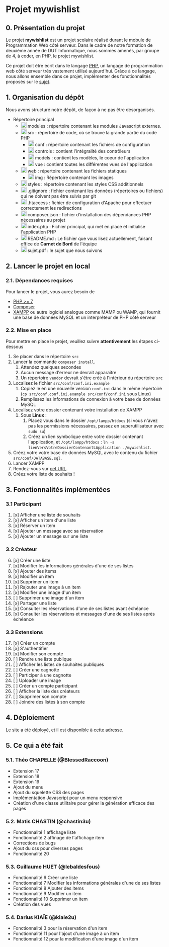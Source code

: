 [PHP]: https://www.php.net/docs.php
[SUJET]: https://github.com/Lebaldesfous/mywishlist/blob/main/sujet.pdf
[SITE]: https://mywishlist.jeufore-api.fr

# Projet mywishlist

## 0. Présentation du projet

Le projet **mywishlist** est un projet scolaire réalisé durant le mobule de Programmation Web côté serveur. Dans le cadre de notre formation de deuxième année de DUT Informatique, nous sommes amenés, par groupe de 4, à coder, en PHP, le projet mywishlist.

Ce projet doit être écrit dans le langage [PHP], un langage de programmation web côté serveur très vastement utilisé aujourd'hui. Grâce à ce langage, nous allons ensemble dans ce projet, implémenter des fonctionnalités proposés sur le [sujet][SUJET].

## 1. Organisation du dépôt

Nous avons structuré notre dépôt, de façon à ne pas être désorganisés.

* Répertoire principal
    * <img src="https://cdn1.iconfinder.com/data/icons/folders-41/24/folder_directory_open-512.png" alt="dossier " width="18"/> modules : répertoire contenant les modules Javascript externes.
    * <img src="https://cdn1.iconfinder.com/data/icons/folders-41/24/folder_directory_open-512.png" alt="dossier " width="18"/> src : répertoire de code, où se trouve la grande partie du code PHP
        * <img src="https://cdn1.iconfinder.com/data/icons/folders-41/24/folder_directory_open-512.png" alt="dossier " width="18"/> conf : répertoire contenant les fichiers de configuration
        * <img src="https://cdn1.iconfinder.com/data/icons/folders-41/24/folder_directory_open-512.png" alt="dossier " width="18"/> controls : contient l'intégralité des contrôleurs
        * <img src="https://cdn1.iconfinder.com/data/icons/folders-41/24/folder_directory_open-512.png" alt="dossier " width="18"/> models : contient les modèles, le coeur de l'application
        * <img src="https://cdn1.iconfinder.com/data/icons/folders-41/24/folder_directory_open-512.png" alt="dossier " width="18"/> vue : contient toutes les différentes vues de l'application
    * <img src="https://cdn1.iconfinder.com/data/icons/folders-41/24/folder_directory_open-512.png" alt="dossier " width="18"/> web : répertoire contenant les fichiers statiques
        * <img src="https://cdn1.iconfinder.com/data/icons/folders-41/24/folder_directory_open-512.png" alt="dossier " width="18"/> img : Répertoire contenant les images
    * <img src="https://cdn1.iconfinder.com/data/icons/folders-41/24/folder_directory_open-512.png" alt="dossier " width="18"/> styles : répertoire contenant les styles CSS additionnels
    - <img src="https://i.pinimg.com/originals/7f/d2/e4/7fd2e46b2da9819e667fb75caf475cf7.png" alt="fichier " width="18"/> .gitignore : fichier contenant les données (répertoires ou fichiers) qui ne doivent pas être suivis par git
    - <img src="https://i.pinimg.com/originals/7f/d2/e4/7fd2e46b2da9819e667fb75caf475cf7.png" alt="fichier " width="18"/> .htaccess : fichier de configuration d'Apache pour effectuer correctement les redirections
    - <img src="https://i.pinimg.com/originals/7f/d2/e4/7fd2e46b2da9819e667fb75caf475cf7.png" alt="fichier " width="18"/> composer.json : fichier d'installation des dépendances PHP nécessaires au projet
    - <img src="https://i.pinimg.com/originals/7f/d2/e4/7fd2e46b2da9819e667fb75caf475cf7.png" alt="fichier " width="18"/> index.php : Fichier principal, qui met en place et initialise l'application PHP
    - <img src="https://i.pinimg.com/originals/7f/d2/e4/7fd2e46b2da9819e667fb75caf475cf7.png" alt="fichier " width="18"/> README.md : Le fichier que vous lisez actuellement, faisant office de **Carnet de Bord** de l'équipe
    - <img src="https://i.pinimg.com/originals/7f/d2/e4/7fd2e46b2da9819e667fb75caf475cf7.png" alt="fichier " width="18"/> sujet.pdf : le sujet que nous suivons


## 2. Lancer le projet en local

### 2.1. Dépendances requises

Pour lancer le projet, vous aurez besoin de
- [PHP >= 7](https://www.php.net/downloads.php)
- [Composer](https://getcomposer.org/download/)
- [XAMPP](https://www.apachefriends.org/fr/download.html) ou autre logiciel analogue comme MAMP ou WAMP, qui fournit une base de données MySQL et un interpréteur de PHP côté serveur

### 2.2. Mise en place

Pour mettre en place le projet, veuillez suivre **attentivement** les étapes ci-dessous
1. Se placer dans le répertoire `src`
2. Lancer la commande `composer install`.
   1. Attendez quelques secondes
   2. Aucun message d'erreur ne devrait apparaître
   3. Un répertoire `vendor` devrait s'être créé à l'intérieur du répertoire `src`
3. Localisez le fichier `src/conf/conf.ini.example`
   1. Copiez le en une nouvelle version `conf.ini` dans le même répertoire (`cp src/conf.conf.ini.example src/conf/conf.ini` sous Linux)
   2. Remplissez les informations de connexion à votre base de données MySQL
4. Localisez votre dossier contenant votre installation de XAMPP
   1. Sous **Linux** :
      1. Placez vous dans le dossier `/opt/lampp/htdocs` (si vous n'avez pas les permissions nécessaires, passez en superutilisateur avec `sudo su`)
      2. Créez un lien symbolique entre votre dossier contenant l'application, et `/opt/lampp/htdocs` : `ln -s lienVersVotreDossierContenantLApplication ./mywishlist`.
5. Créez votre votre base de données MySQL avec le contenu du fichier `src/conf/DATABASE.sql`.
6. Lancer XAMPP
7. Rendez-vous sur [cet URL](http://localhost/mywishlist).
8. Créez votre liste de souhaits !


## 3. Fonctionnalités implémentées

### 3.1 Participant

1. [x] Afficher une liste de souhaits
2. [x] Afficher un item d'une liste
3. [x] Réserver un item
4. [x] Ajouter un message avec sa réservation
5. [x] Ajouter un message sur une liste

### 3.2 Créateur

6. [x] Créer une liste
7. [x] Modifier les informations générales d'une de ses listes
8. [x] Ajouter des items
9. [x] Modifier un item
10. [x] Supprimer un item
11. [x] Rajouter une image à un item
12. [x] Modifier une image d'un item
13. [ ] Supprimer une image d'un item
14. [x] Partager une liste
15. [x] Consulter les réservations d'une de ses listes avant échéance
16. [x] Consulter les réservations et messages d'une de ses listes après échéance

### 3.3 Extensions

17. [x] Créer un compte
18. [x] S'authentifier
19. [x] Modifier son compte
20. [ ] Rendre une liste publique
21. [ ] Afficher les listes de souhaites publiques
22. [ ] Créer une cagnotte
23. [ ] Participer à une cagnotte
24. [ ] Uploader une image
25. [ ] Créer un compte participant
26. [ ] Afficher la liste des créateurs
27. [ ] Supprimer son compte
28. [ ] Joindre des listes à son compte


## 4. Déploiement

Le site a été déployé, et il est disponible à [cette adresse][SITE].

## 5. Ce qui a été fait

### 5.1. Théo CHAPELLE (@BlessedRaccoon)

- Extension 17
- Extension 18
- Extension 19
- Ajout du menu
- Ajout du squelette CSS des pages
- Implémentation Javascript pour un menu responsive
- Création d'une classe utilitaire pour gérer la génération efficace des pages

### 5.2. Matis CHASTIN (@chastin3u)

- Fonctionnalité 1 affichage liste
- Fonctionnalité 2 affinage de l'affichage item
- Corrections de bugs
- Ajout du css pour diverses pages
- Fonctionnalité 20

### 5.3. Guillaume HUET (@lebaldesfous)

- Fonctionnalité 6 Créer une liste
- Fonctionnalité 7 Modifier les informations générales d'une de ses listes
- Fonctionnalité 8 Ajouter des items
- Fonctionnalité 9 Modifier un item
- Fonctionnalité 10 Supprimer un item
- Création des vues 

### 5.4. Darius KIAÏE (@kiaie2u)

- Fonctionnalité 3 pour la réservation d'un item
- Fonctionnalité 11 pour l'ajout d'une image à un item
- Fonctionnalité 12 pour la modification d'une image d'un item
